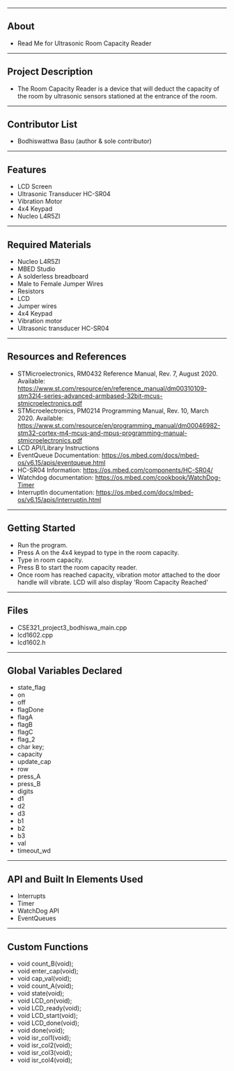 -------------------
About
--------------------
- Read Me for Ultrasonic Room Capacity Reader
-------------------
Project Description
--------------------
- The Room Capacity Reader is a device that will deduct the capacity of the room by ultrasonic sensors stationed at the entrance of the room.
--------------------
Contributor List 
--------------------
- Bodhiswattwa Basu (author & sole contributor)
--------------------
Features 
--------------------
- LCD Screen
- Ultrasonic Transducer HC-SR04
- Vibration Motor
- 4x4 Keypad
- Nucleo L4R5ZI
--------------------
Required Materials
--------------------
- Nucleo L4R5ZI
- MBED Studio
- A solderless breadboard
- Male to Female Jumper Wires
- Resistors
- LCD
- Jumper wires
- 4x4 Keypad
- Vibration motor
- Ultrasonic transducer HC-SR04
--------------------
Resources and References
--------------------
 - STMicroelectronics, RM0432 Reference Manual, Rev. 7, August 2020. Available: https://www.st.com/resource/en/reference_manual/dm00310109-stm32l4-series-advanced-armbased-32bit-mcus-stmicroelectronics.pdf
 - STMicroelectronics, PM0214 Programming Manual, Rev. 10, March 2020. Available: https://www.st.com/resource/en/programming_manual/dm00046982-stm32-cortex-m4-mcus-and-mpus-programming-manual-stmicroelectronics.pdf
 - LCD API/Library Instructions
 - EventQueue Documentation: https://os.mbed.com/docs/mbed-os/v6.15/apis/eventqueue.html
 - HC-SR04 Information: https://os.mbed.com/components/HC-SR04/
 - Watchdog documentation: https://os.mbed.com/cookbook/WatchDog-Timer
 - InterruptIn documentation: https://os.mbed.com/docs/mbed-os/v6.15/apis/interruptin.html
--------------------
Getting Started
--------------------
- Run the program.
- Press A on the 4x4 keypad to type in the room capacity.
- Type in room capacity. 
- Press B to start the room capacity reader. 
- Once room has reached capacity, vibration motor attached to the door handle will vibrate. LCD will also display 'Room Capacity Reached'
--------------------
Files
--------------------
- CSE321_project3_bodhiswa_main.cpp
- lcd1602.cpp
- lcd1602.h
--------------------
Global Variables Declared
----------
- state_flag
- on
- off
- flagDone
- flagA
- flagB
- flagC
- flag_2
- char key;
- capacity 
- update_cap
- row
- press_A
- press_B
- digits
- d1
- d2
- d3
- b1
- b2
- b3
- val
- timeout_wd
----------
API and Built In Elements Used
----------
- Interrupts
- Timer
- WatchDog API
- EventQueues
----------
Custom Functions
----------
- void count_B(void);
- void enter_cap(void); 
- void cap_val(void);
- void count_A(void);
- void state(void);
- void LCD_on(void);
- void LCD_ready(void);
- void LCD_start(void);
- void LCD_done(void);
- void done(void);
- void isr_col1(void);
- void isr_col2(void);
- void isr_col3(void);
- void isr_col4(void);
